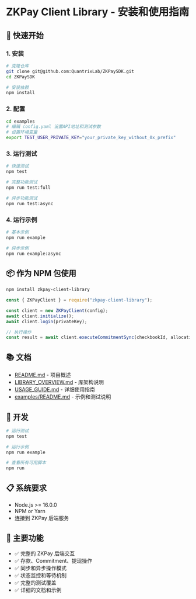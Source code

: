# ZKPay Client Library - 安装和使用指南

## 🚀 快速开始

### 1. 安装

```bash
# 克隆仓库
git clone git@github.com:QuantrixLab/ZKPaySDK.git
cd ZKPaySDK

# 安装依赖
npm install
```

### 2. 配置

```bash
cd examples
# 编辑 config.yaml 设置API地址和测试参数
# 设置环境变量
export TEST_USER_PRIVATE_KEY="your_private_key_without_0x_prefix"
```

### 3. 运行测试

```bash
# 快速测试
npm test

# 完整功能测试
npm run test:full

# 异步功能测试
npm run test:async
```

### 4. 运行示例

```bash
# 基本示例
npm run example

# 异步示例
npm run example:async
```

## 📦 作为 NPM 包使用

```bash
npm install zkpay-client-library
```

```javascript
const { ZKPayClient } = require("zkpay-client-library");

const client = new ZKPayClient(config);
await client.initialize();
await client.login(privateKey);

// 执行操作
const result = await client.executeCommitmentSync(checkbookId, allocations);
```

## 📚 文档

- [README.md](./README.md) - 项目概述
- [LIBRARY_OVERVIEW.md](./LIBRARY_OVERVIEW.md) - 库架构说明
- [USAGE_GUIDE.md](./USAGE_GUIDE.md) - 详细使用指南
- [examples/README.md](./examples/README.md) - 示例和测试说明

## 🔧 开发

```bash
# 运行测试
npm test

# 运行示例
npm run example

# 查看所有可用脚本
npm run
```

## 📋 系统要求

- Node.js >= 16.0.0
- NPM or Yarn
- 连接到 ZKPay 后端服务

## 🎯 主要功能

- ✅ 完整的 ZKPay 后端交互
- ✅ 存款、Commitment、提现操作
- ✅ 同步和异步操作模式
- ✅ 状态监控和等待机制
- ✅ 完整的测试覆盖
- ✅ 详细的文档和示例
